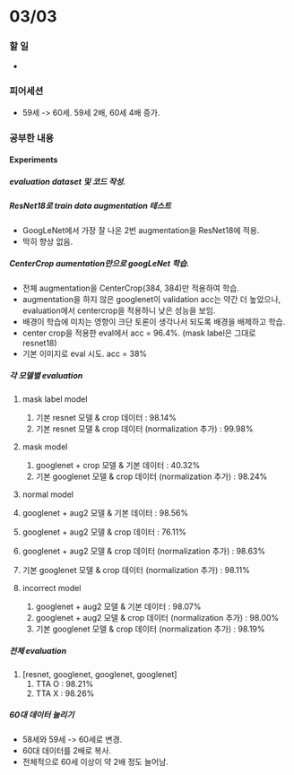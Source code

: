 # 03/03

### 할 일

* 



### 피어세션

* 59세 -> 60세. 59세 2배, 60세 4배 증가.



### 공부한 내용

#### Experiments

##### evaluation dataset 및 코드 작성.



##### ResNet18로 train data augmentation 테스트

* GoogLeNet에서 가장 잘 나온 2번 augmentation을 ResNet18에 적용.
* 딱히 향상 없음.



##### CenterCrop aumentation만으로 googLeNet 학습.

* 전체 augmentation을 CenterCrop(384, 384)만 적용하여 학습.
* augmentation을 하지 않은 googlenet이 validation acc는 약간 더 높았으나, evaluation에서 centercrop을 적용하니 낮은 성능을 보임.
* 배경이 학습에 미치는 영향이 크단 토론이 생각나서 되도록 배경을 배제하고 학습.
* center crop을 적용한 eval에서 acc = 96.4%. (mask label은 그대로 resnet18)
* 기본 이미지로 eval 시도. acc = 38%



##### 각 모델별 evaluation

1. mask label model
   1. 기본 resnet 모델 & crop 데이터 : 98.14%
   2. 기본 resnet 모델 & crop 데이터 (normalization 추가) : 99.98%
2. mask model
   1. googlenet + crop 모델 & 기본 데이터 : 40.32%
   2. 기본 googlenet 모델 & crop 데이터 (normalization 추가) : 98.24%

3.  normal model
   1. googlenet + aug2 모델 & 기본 데이터 : 98.56%
   2. googlenet + aug2 모델 & crop 데이터 : 76.11%
   3. googlenet + aug2 모델 & crop 데이터 (normalization 추가) : 98.63%
   4. 기본 googlenet 모델 & crop 데이터 (normalization 추가) : 98.11%
4. incorrect model
   1. googlenet + aug2 모델 & 기본 데이터 : 98.07%
   2. googlenet + aug2 모델 & crop 데이터 (normalization 추가) : 98.00%
   3. 기본 googlenet 모델 & crop 데이터 (normalization 추가) : 98.19%



##### 전체 evaluation

1. [resnet, googlenet, googlenet, googlenet]
   1. TTA O : 98.21%
   2. TTA X : 98.26%



##### 60대 데이터 늘리기

* 58세와 59세 -> 60세로 변경.
* 60대 데이터를 2배로 복사.
* 전체적으로 60세 이상이 약 2배 정도 늘어남. 